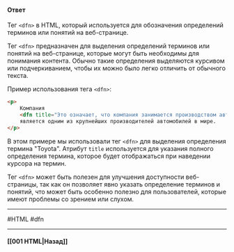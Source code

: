 #### Ответ

Тег `<dfn>` в HTML, который используется для обозначения определений терминов или понятий на веб-странице.

Тег `<dfn>` предназначен для выделения определений терминов или понятий на веб-странице, которые могут быть необходимы для понимания контента. Обычно такие определения выделяются курсивом или подчеркиванием, чтобы их можно было легко отличить от обычного текста.

Пример использования тега `<dfn>`:

```html
<p>
	Компания 
	<dfn title="Это означает, что компания занимается производством автомобилей">Toyota</dfn>
	является одним из крупнейших производителей автомобилей в мире.
</p>
```

В этом примере мы использовали тег `<dfn>` для выделения определения термина "Toyota". Атрибут `title` используется для указания полного определения термина, которое будет отображаться при наведении курсора на термин.

Тег `<dfn>` может быть полезен для улучшения доступности веб-страницы, так как он позволяет явно указать определение терминов и понятий, что может быть особенно полезно для пользователей, которые имеют проблемы со зрением или слухом.
___
#HTML #dfn
___

#### [[001 HTML|Назад]]